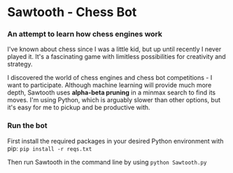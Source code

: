 # Sawtooth - Chess Bot
### An attempt to learn how chess engines work
I've known about chess since I was a little kid, but up until recently I never played it. It's a fascinating game with limitless possibilities for creativity and strategy. 

I discovered the world of chess engines and chess bot competitions - I want to participate. Although machine learning will provide much more depth, Sawtooth uses **alpha-beta pruning** in a minmax search to find its moves. I'm using Python, which is arguably slower than other options, but it's easy for me to pickup and be productive with.

### Run the bot
First install the required packages in your desired Python environment with pip:
`pip install -r reqs.txt`

Then run Sawtooth in the command line by using `python Sawtooth.py`
